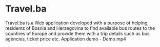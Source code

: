 # Travel.ba

Travel.ba is a Web application developed with a purpose of helping residents of Bosnia and Herzegovina to find available bus routes to the countries of Europe and provide them with a trip details such as bus agencies, ticket price etc.
Application demo - Demo.mp4

